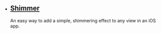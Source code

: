 
* ## [Shimmer](https://github.com/facebookarchive/Shimmer)
  An easy way to add a simple, shimmering effect to any view in an iOS app.
